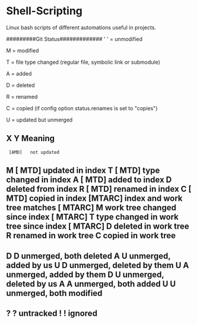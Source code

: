# Shell-Scripting
Linux bash scripts of different automations useful in projects.

#########Git Status#############
' ' = unmodified

M = modified

T = file type changed (regular file, symbolic link or submodule)

A = added

D = deleted

R = renamed

C = copied (if config option status.renames is set to "copies")

U = updated but unmerged

X          Y     Meaning
-------------------------------------------------
	 [AMD]   not updated
M        [ MTD]  updated in index
T        [ MTD]  type changed in index
A        [ MTD]  added to index
D                deleted from index
R        [ MTD]  renamed in index
C        [ MTD]  copied in index
[MTARC]          index and work tree matches
[ MTARC]    M    work tree changed since index
[ MTARC]    T    type changed in work tree since index
[ MTARC]    D    deleted in work tree
	    R    renamed in work tree
	    C    copied in work tree
-------------------------------------------------
D           D    unmerged, both deleted
A           U    unmerged, added by us
U           D    unmerged, deleted by them
U           A    unmerged, added by them
D           U    unmerged, deleted by us
A           A    unmerged, both added
U           U    unmerged, both modified
-------------------------------------------------
?           ?    untracked
!           !    ignored
-------------------------------------------------